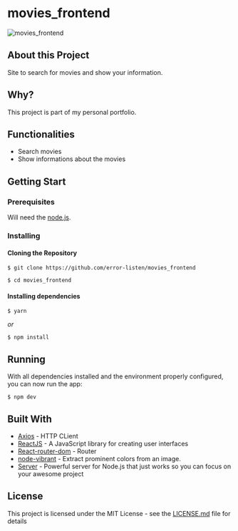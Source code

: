 # movies_frontend

![movies_frontend](https://user-images.githubusercontent.com/66707613/88963810-cde0de80-d27e-11ea-997b-8f4961bec419.gif)

<h2>About this Project</h2>
Site to search for movies and show your information.

<h2>Why?</h2>
This project is part of my personal portfolio.

<h2>Functionalities</h2>
<ul>
  <li>Search movies</li>
  <li>Show informations about the movies</li>
</ul>

<h2>Getting Start</h2>

<h3>Prerequisites</h3>

Will need the <a href="https://nodejs.org/en/">node.js</a>.

<h3>Installing</h4>
<h4>Cloning the Repository</h5>

`$ git clone https://github.com/error-listen/movies_frontend`

`$ cd movies_frontend`

<h4>Installing dependencies</h3>

`$ yarn`

<i>or</i>

`$ npm install`

<h2>Running</h2>
With all dependencies installed and the environment properly configured, you can now run the app:

`$ npm dev` 

<h2>Built With</h2>

<ul>
  <li><a href="https://github.com/axios/axios">Axios</a> - HTTP CLient</li>
  <li><a href="https://pt-br.reactjs.org/">ReactJS</a> - A JavaScript library for creating user interfaces</li>
  <li><a href="https://github.com/ReactTraining/react-router/tree/master/packages/react-router-dom">React-router-dom</a> - Router</li>
  <li><a href="https://github.com/Vibrant-Colors/node-vibrant">node-vibrant</a> - Extract prominent colors from an image.</li>
  <li><a href="https://serverjs.io">Server</a> - Powerful server for Node.js that just works so you can focus on your awesome project</li>
</ul>

<h2>License</h2>

This project is licensed under the MIT License - see the <a href="https://github.com/error-listen/movies_frontend/blob/master/LICENSE">LICENSE.md</a> file for details

